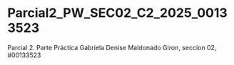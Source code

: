 # Parcial2_PW_SEC02_C2_2025_00133523
Parcial 2. Parte Práctica
Gabriela Denise Maldonado Giron, seccion 02, #00133523
